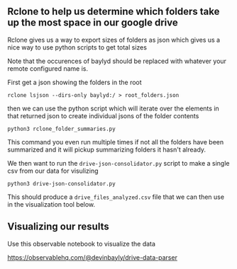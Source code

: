 ## Rclone to help us determine which folders take up the most space in our google drive

Rclone gives us a way to export sizes of folders as json which gives us a nice way to use python scripts to get total sizes

Note that the occurences of baylyd should be replaced with whatever your remote configured name is.

First get a json showing the folders in the root

```
rclone lsjson --dirs-only baylyd:/ > root_folders.json
```

then we can use the python script which will iterate over the elements in that returned json to create individual jsons of the folder contents

```
python3 rclone_folder_summaries.py
```

This command you even run multiple times if not all the folders have been summarized and it will pickup summarizing folders it hasn't already.

We then want to run the `drive-json-consolidator.py` script to make a single csv from our data for visulizing

```
python3 drive-json-consolidator.py
```

This should produce a `drive_files_analyzed.csv` file that we can then use in the visualization tool below.


## Visualizing our results

Use this observable notebook to visualize the data

https://observablehq.com/@devinbayly/drive-data-parser
